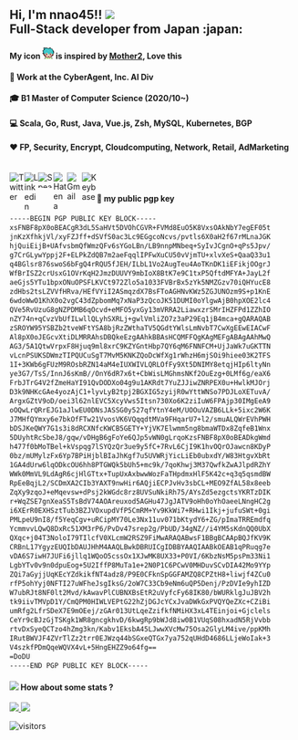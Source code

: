 <h2>Hi, I'm nnao45!! <img src="https://github.com/rajput2107/rajput2107/blob/master/Assets/Hi.gif" width="29px"> <br/>
Full-Stack developer from Japan :japan:</h2>

#### My icon <img src="https://github.com/nnao45/nnao45/blob/master/nnao45.png?raw=true" height="20px" width="20px"/></a> is inspired by [Mother2](https://www.nintendo.co.jp/n08/a2uj/mother2/index.html), Love this
#### :briefcase: Work at the CyberAgent, Inc. AI Div 
#### :mortar_board: B1 Master of Computer Science (2020/10~)
#### :computer: Scala, Go, Rust, Java, Vue.js, Zsh, MySQL, Kubernetes, BGP
#### ❤️ FP, Security, Encrypt, Cloudcomputing, Network, Retail, AdMarketing

<br/>

<a href="https://twitter.com/nnao45">
  <img align="left" alt="Twitter" width="26px" src="https://github.com/TheDudeThatCode/TheDudeThatCode/blob/master/Assets/Twitter.svg" />
</a>
<a href="https://www.linkedin.com/in/%E5%B0%9A%E5%BC%A5-%E6%A8%AA%E5%B1%B1-867544113/">
  <img align="left" alt="Linkedin" width="24px" src="https://github.com/TheDudeThatCode/TheDudeThatCode/blob/master/Assets/Linkedin.svg" />
</a>
<a href="https://speakerdeck.com/nnao45">
  <img align="left" alt="Speakerdeck" height="27px" width="27" src="https://www.strattic.com/wp-content/uploads/2019/06/speakerdeck-172x172.png" />
</a>
<a href="https://nnao45.hatenadiary.com/">
  <img align="left" alt="Hatena" width="24px" src="https://hatenacorp.jp/images/company/resource/hatena-blog-logo-s.png" />
</a>
<a href="mailto:n4sekai5y@gmail.com">
  <img align="left" alt="Gmail" width="26px" src="https://github.com/TheDudeThatCode/TheDudeThatCode/blob/master/Assets/Gmail.svg" />
</a>
<a href="https://keybase.io/nnao45#_">
  <img align="left" alt="Keybase" width="26px" src="https://upload.wikimedia.org/wikipedia/commons/b/bb/Keybase_logo_official.svg" />
</a>
</a>

<br/>

#### :key: my public pgp key
```
-----BEGIN PGP PUBLIC KEY BLOCK-----
xsFNBF8pX0oBEACgR3dL5SaHVt5DVOhCGVR+FVMd8EuO5K8VxsOAkNbY7egEF05t
jnKzXfhkjVl/xyFZJff+dSVfS0ac3Lc9EGgcoNcvs/pvtls6X0aH2f67rMLnaJGK
hjQuiEijB+UAfvsbmQfWmzQFv6sYGoLBn/LB9nnpMNbeq+SyIvJCgnO+qPs5Jpv/
g7CrGLywYppj2F+ELPkZdQB7m2aeFqqlIPFwXuCU50vVjmTU+xlvXeS+QaaQ33u1
q4BGlsr876swoS6bFgQ4rRQU5fJEH/ILbL1Vo2AugTeu4AoTKnDK1iEFikjOOgrJ
WfBrISZ2crUsxG1OVrKqH2JmzDUUVY9mbIoX8BtK7e9C1txP5QftdMFYA+JayL2f
aeGjs5YTu1bpxONuOPSFLKVCt972Zlo5a1033FVBrBx5zYk5NMZGzv70iQHYucE8
zdHbs2tsLZVVfHRva/HEfVYiI2ASmqzdX7BsFToAGHNvKWz5ZGJUNOzm9S+p1KnE
6wdoWwO1KhX0o2vgC43dZpbomMq7xNaP3zQcoJK51DUMI0oYlgwAjB0hpXOE2lc4
QVe5RvUzuG8gNZPDMB6qOcvd+eMFO5yxGy13mVRRA2LiawxzrSMrIHZFPd1ZZhIO
nZY74n+qCvzVbUfILwllQLyhSXRLj+gwlVmliZO7z3aP29Eq1jB4mca+gQARAQAB
zSROYW95YSBZb2tveWFtYSA8bjRzZWthaTV5QGdtYWlsLmNvbT7CwXgEEwEIACwF
Al8pX0oJEGcvXtiDLMRRAhsDBQkeEzgAAhkBBAsHCQMFFQgKAgMEFgABAgAAhMwQ
AG3/5A1QtwVrpxF8Hjuq9ml8xrC9KZYGntHbp7QY6qM6FNNFCM+UjJaWk7uGKTTN
vLcnPSUKSDWmzTIPQUCuSgT7MvM5KNKZQoDcWfXg1rWhzH6mjSOi9hiee03K2TFS
1I+3KWb6gFUzM9ROsbRZN14aM4eIUXWIVLQRLOfFy9Xt5DNIMY8etqjHIp6ltyNn
ye3G7/TsS/InnJ6sKmB//OnY6dR7x6t+CbWisLMGhmsNKf2OuEzg+0LMf6g/eaX6
FrbJTrG4V2fZmeHaYI91QvDODXo04g9u1AKRdt7YuZJJiwZNRPEX0u+HwlkMJOrj
D3k9NHKcGAe4yozAjC1+lyvLyB2tpj2BGXIG5zyijR0wYttWNSo7PDJLoXETuvA/
ArgxGZtV9oD/oei3l62nlEVC5XcyVws5Itsn730Xo6K2ziIuW6FPAjp30IMgEeA9
oOQwLrQRrEJG1aJlwEU0DNsJASSG0y527qfYtnY4eM/UOOuVAZB6LLk+5ixc2W6K
J7MHfQYmxy6e7bkOfFTw21VvosVK6VQqqdtMVa9FHqarU7+l2/smuALQWrEVhPWH
bDSJKeQWY7G1s3i8dRCXNfcKWCB5GETY+YjVK7Elwmm5ng8bmaWTDx8ZqfeB1Wnx
5DUyhtRcSbeJ8/gqw/vDHgB6gFoYe6QJp5vWN0gLrqoKzsFNBF8pX0oBEADkgWmd
h477f0bMoTBel+kVspqg7lSYQzQr3ue9y5fC+7RvL6CjI9K1hvOQrOJawcn8KDyP
0bz/mUMylzFx6Yp7BPiHjblBIaJhKgf7u5UVWRjYicLiEb0ubxdY/W83HtgvXbRt
1GA4dUrw6lqODkcOU6hh8PTGWQk5bUh5+mc9k/7qoKhwj3M37QwfkZwAJlpdRZhY
WWk0MmVL9LdAgR6cjHlGTtx+TupUxAxbwwWozFaTHpdmxHlF5K42c+q3q5qsmdBW
RpEeBqjL2/SCDmXA2CIb3YAXT9nwHir6AQjiECPJvHv3sbCL+MEO9ZfAL58x8eeb
ZqXy9zqoJ+eMqevsw+dPsj2kWGdc8rz8UVSuNkiRh75/AYsZd5ezgctsYKRTzDIK
r+WqZSE7gnXeaS5TsBdV74AOAreuxod5AGHu47JgJATV9oHh0oYhOaeeLNngHC2g
i6XErR0EXHSztTub3BZJVOxupdVfP5CmRM+Yv9KkWi7+RHwi1Ikj+jufuSWt+0gi
PMLpeU9nI8/f5YeqCgv+uRCipMY70Le3Nx11uv071bKtydY6+ZG/pImaTRREmdfq
YcmmvvLQwQ8DxRc51XM3rP6/PvDv47srep2g/PbUD/34gNZ//i4YM5sKdnQQ0UbX
QXqc+j04T3NoloI79TIlcfV0XLcmW2RSZ9FiMwARAQABwsF1BBgBCAApBQJfKV9K
CRBnL17YgyzEUQIbDAUJHhM4AAQLBwkDBRUICgIDBBYAAQIAABkOEAB1qPRuqg7e
vDA6S7iwH7JUFi6jllq1WQoO5cssOx1XJwMK8UX33+P0VI/6KbzNsM5psPm33Ni1
LgbYTv0v9n0dpuEog+5U2IffP8MuTa1e+2N0P1C6PCwV0MHDuvSCvDIA42Mo9YYp
ZQi7aGyjjUqKEcYZdkikfNT4adz8/P9E0CFknSpGGFAMZQ8CPZtH8+liwjf4ZCu0
rfP5ohYyj0NFTI27uWFheJsgIksG/2oW7C33Cb9eNm6uQP5Denj/PzDVIe9yhIZD
W7ubRJt8NF0lt2Mvd/kAwavPlCUBNXBsEtR2uVyfcFy68IK80/bWURklgJuJBV2h
tk9iivTMVpD1Y/CmQPM0HIWLVEPtG22hZjDGJcYCxJvaDWkGxPVQYQeZXc+CZiBi
umRfg2LfrSDeX7E9mOEej/zGAr013UtLqeZzifkfNMiHX3xL4TEinjoi+Gjclels
CeYr9cBJzGjTSKgk1WR8gncgkhvD/6kwgRp9bWJd8iw0B1VUqS08hxadN5RjVvbb
rtvDxSyeQCTzo4hZmg3kn/Kabv1EksbA45LJwwXVcMw75Osa2GlyLM4ive/ppKMh
IRutBWVJF4ZVrTlZz2trr0EJWzq44bSGxeQTGx7ya752qUHdD4686LLjeWoIak+3
V4szkfPDmQqeWQVX4vL+5HngEHZZ9o64fg==
=DoDU
-----END PGP PUBLIC KEY BLOCK-----
```

#### <img src="https://media.giphy.com/media/VgCDAzcKvsR6OM0uWg/giphy.gif" width="50"> How about some stats ?
<p align="left">
<a href="https://github.com/anuraghazra/github-readme-stats">
  <img src="https://github-readme-stats.vercel.app/api?username=nnao45&count_private=true&show_icons=true" />
</a>
<a href="https://github.com/anuraghazra/github-readme-stats">
  <img src="https://github-readme-stats.vercel.app/api/top-langs/?username=nnao45&hide=makefile,shell" />
</a>
</p>

![visitors](https://visitor-badge.laobi.icu/badge?page_id=nnao45.nnao45)
